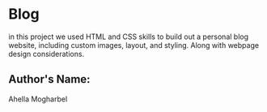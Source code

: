 # Blog
in this project we used HTML and CSS skills to build out a personal blog website, including custom images, layout, and styling.
Along with webpage design considerations.

## Author's Name:
Ahella Mogharbel
